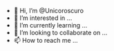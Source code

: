 - 👋 Hi, I’m @Unicoroscuro
- 👀 I’m interested in ...
- 🌱 I’m currently learning ...
- 💞️ I’m looking to collaborate on ...
- 📫 How to reach me ...

<!---
Unicoroscuro/Unicoroscuro is a ✨ special ✨ repository because its `README.md` (this file) appears on your GitHub profile.
You can click the Preview link to take a l
